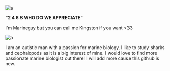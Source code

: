 
![a](https://i.pinimg.com/736x/21/b4/8f/21b48f6a921933aec81af6e4bdc2c594.jpg)


**"2 4 6 8 WHO DO WE APPRECIATE"**

I'm Marineguy but you can call me Kingston if you want <33




![a](https://i.pinimg.com/474x/10/df/d5/10dfd5aa7c5c49ba949c033ec0b75b08.jpg)

I am an autistic man with a passion for marine biology. I like to study sharks and cephalopods as it is a big interest of mine. I would love to find more passionate marine biologist out there! I will add more cause this github is new.
